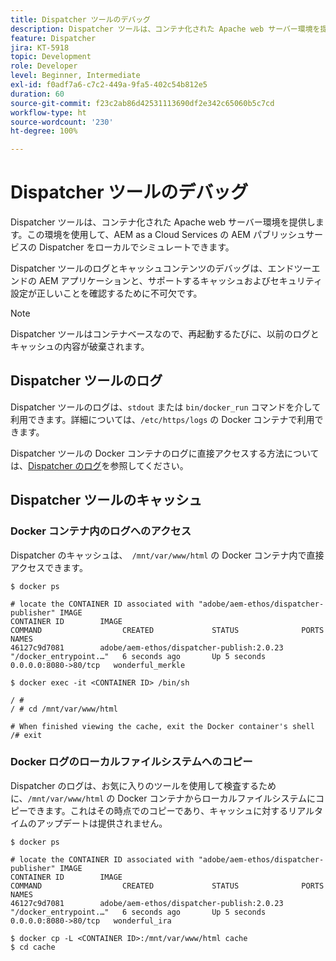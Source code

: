 ```yaml
---
title: Dispatcher ツールのデバッグ
description: Dispatcher ツールは、コンテナ化された Apache web サーバー環境を提供します。この環境を使用して、AEM as a Cloud Services の AEM パブリッシュサービスの Dispatcher をローカルでシミュレートできます。Dispatcher ツールのログとキャッシュコンテンツのデバッグは、エンドツーエンドの AEM アプリケーションと、サポートするキャッシュおよびセキュリティ設定が正しいことを確認するために不可欠です。
feature: Dispatcher
jira: KT-5918
topic: Development
role: Developer
level: Beginner, Intermediate
exl-id: f0adf7a6-c7c2-449a-9fa5-402c54b812e5
duration: 60
source-git-commit: f23c2ab86d42531113690df2e342c65060b5c7cd
workflow-type: ht
source-wordcount: '230'
ht-degree: 100%

---
```


# Dispatcher ツールのデバッグ

Dispatcher ツールは、コンテナ化された Apache web サーバー環境を提供します。この環境を使用して、AEM as a Cloud Services の AEM パブリッシュサービスの Dispatcher をローカルでシミュレートできます。

Dispatcher ツールのログとキャッシュコンテンツのデバッグは、エンドツーエンドの AEM アプリケーションと、サポートするキャッシュおよびセキュリティ設定が正しいことを確認するために不可欠です。

>[!NOTE]
>
>Dispatcher ツールはコンテナベースなので、再起動するたびに、以前のログとキャッシュの内容が破棄されます。

## Dispatcher ツールのログ

Dispatcher ツールのログは、`stdout` または `bin/docker_run` コマンドを介して利用できます。詳細については、`/etc/https/logs` の Docker コンテナで利用できます。

Dispatcher ツールの Docker コンテナのログに直接アクセスする方法については、[Dispatcher のログ](./logs.md#dispatcher-logs)を参照してください。

## Dispatcher ツールのキャッシュ

### Docker コンテナ内のログへのアクセス

Dispatcher のキャッシュは、` /mnt/var/www/html` の Docker コンテナ内で直接アクセスできます。

```shell
$ docker ps

# locate the CONTAINER ID associated with "adobe/aem-ethos/dispatcher-publisher" IMAGE
CONTAINER ID        IMAGE                                       COMMAND                  CREATED             STATUS              PORTS                  NAMES
46127c9d7081        adobe/aem-ethos/dispatcher-publish:2.0.23   "/docker_entrypoint.…"   6 seconds ago       Up 5 seconds        0.0.0.0:8080->80/tcp   wonderful_merkle

$ docker exec -it <CONTAINER ID> /bin/sh

/ # 
/ # cd /mnt/var/www/html

# When finished viewing the cache, exit the Docker container's shell
/# exit
```

### Docker ログのローカルファイルシステムへのコピー

Dispatcher のログは、お気に入りのツールを使用して検査するために、`/mnt/var/www/html` の Docker コンテナからローカルファイルシステムにコピーできます。これはその時点でのコピーであり、キャッシュに対するリアルタイムのアップデートは提供されません。

```shell
$ docker ps

# locate the CONTAINER ID associated with "adobe/aem-ethos/dispatcher-publisher" IMAGE
CONTAINER ID        IMAGE                                       COMMAND                  CREATED             STATUS              PORTS                  NAMES
46127c9d7081        adobe/aem-ethos/dispatcher-publish:2.0.23   "/docker_entrypoint.…"   6 seconds ago       Up 5 seconds        0.0.0.0:8080->80/tcp   wonderful_ira

$ docker cp -L <CONTAINER ID>:/mnt/var/www/html cache 
$ cd cache
```
